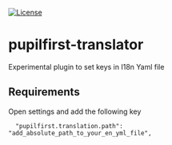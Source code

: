 [![License](https://img.shields.io/badge/license-CC%20BY--SA%204.0-orange)](./LICENSE.md)

# pupilfirst-translator

Experimental plugin to set keys in I18n Yaml file

## Requirements
Open settings and add the following key

```
  "pupilfirst.translation.path": "add_absolute_path_to_your_en_yml_file",
```
